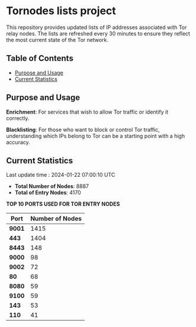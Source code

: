 # Tornodes lists project

This repository provides updated lists of IP addresses associated with Tor relay nodes. The lists are refreshed every 30 minutes to ensure they reflect the most current state of the Tor network.

## Table of Contents

- [Purpose and Usage](#purpose-and-usage)
- [Current Statistics](#current-statistics)


## Purpose and Usage

**Enrichment**: For services that wish to allow Tor traffic or identify it correctly.

**Blacklisting**: For those who want to block or control Tor traffic, understanding which IPs belong to Tor can be a starting point with a high accuracy.

## Current Statistics

Last update time : 2024-01-22 07:00:10 UTC

- **Total Number of Nodes**: 8887
- **Total of Entry Nodes**: 4170

**TOP 10 PORTS USED FOR TOR ENTRY NODES**

| **Port** | **Number of Nodes** |
|------|-----------------|
| **9001**   | 1415  |
| **443**   | 1404  |
| **8443**   | 148  |
| **9000**   | 98  |
| **9002**   | 72  |
| **80**   | 68  |
| **8080**   | 59  |
| **9100**   | 59  |
| **143**   | 53  |
| **110**   | 41  |

